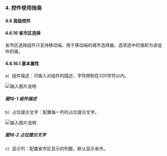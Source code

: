 ### 4. 控件使用指南

#### 4.6 高级控件

#### 4.6.16 省市区选择

省市区选择组件只支持移动端，用于移动端的城市选择器。选项选中的值即为该组件的值。

#### 4.6.16.1 基本属性

a）组件描述：可输入对组件的描述，字符限制在200字符以内。

![输入图片说明](../../../../images/%20SoFlu%EF%BC%88%E5%89%8D%E7%AB%AF%EF%BC%89%E5%85%A8%E8%87%AA%E5%8A%A8%E5%BC%80%E5%8F%91%E5%B9%B3%E5%8F%B0%E6%95%99%E7%A8%8B/1.%20%E6%9C%80%E6%96%B0%E7%89%88%E6%9C%AC%20-%20%E6%9B%B4%E6%96%B0%E6%97%A5%E6%9C%9F%20-%202023.01.10/4.%20%E6%8E%A7%E4%BB%B6%E4%BD%BF%E7%94%A8%E6%8C%87%E5%8D%97/6.%20%E9%AB%98%E7%BA%A7%E6%8E%A7%E4%BB%B6/16-1.png)

##### 图16-1 组件描述

b）占位提示文字：配置每一列的占位提示文字。

![输入图片说明](../../../../images/%20SoFlu%EF%BC%88%E5%89%8D%E7%AB%AF%EF%BC%89%E5%85%A8%E8%87%AA%E5%8A%A8%E5%BC%80%E5%8F%91%E5%B9%B3%E5%8F%B0%E6%95%99%E7%A8%8B/1.%20%E6%9C%80%E6%96%B0%E7%89%88%E6%9C%AC%20-%20%E6%9B%B4%E6%96%B0%E6%97%A5%E6%9C%9F%20-%202023.01.10/4.%20%E6%8E%A7%E4%BB%B6%E4%BD%BF%E7%94%A8%E6%8C%87%E5%8D%97/6.%20%E9%AB%98%E7%BA%A7%E6%8E%A7%E4%BB%B6/16-2.png)

##### 图16-2 占位提示文字

c）显示列：配置省市区显示的列数，默认显示省市。
